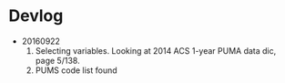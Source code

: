 # Devlog

* 20160922
    1. Selecting variables. Looking at 2014 ACS 1-year PUMA data dic, page 5/138.
    2. PUMS code list found
